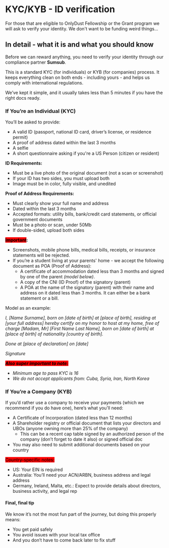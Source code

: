 # KYC/KYB - ID verification

For those that are eligible to OnlyDust Fellowship or the Grant program we will ask to verify your identity. We don't want to be funding weird things...

## In detail - what it is and what you should know

Before we can reward anything, you need to verify your identity through our compliance partner **Sumsub**.

This is a standard KYC (for individuals) or KYB (for companies) process. It keeps everything clean on both ends - including yours - and helps us comply with international regulations.

We’ve kept it simple, and it usually takes less than 5 minutes if you have the right docs ready.

### If You’re an Individual (KYC)

You’ll be asked to provide:

* A valid ID (passport, national ID card, driver’s license, or residence permit)
* A proof of address dated within the last 3 months
* A selfie
* A short questionnaire asking if you're a US Person (citizen or resident)

**ID Requirements:**

* Must be a live photo of the original document (not a scan or screenshot)
* If your ID has two sides, you must upload both
* Image must be in color, fully visible, and unedited

**Proof of Address Requirements:**

* Must clearly show your full name and address
* Dated within the last 3 months
* Accepted formats: utility bills, bank/credit card statements, or official government documents
* Must be a photo or scan, under 50Mb
* If double-sided, upload both sides

<mark style="background-color:red;">**Important**</mark>**:**

* Screenshots, mobile phone bills, medical bills, receipts, or insurance statements will be rejected.
* If you’re a student living at your parents' home - we accept the following document as POA (Proof of Address):
  * A certificate of accommodation dated less than 3 months and signed by one of the parent _(model below)_.
  * A copy of the CNI (ID Proof) of the signatory (parent)
  * A POA at the name of the signatory (parent) with their name and address on it dated less than 3 months. It can either be a bank statement or a bill.

Model as an example:

_I, \[Name Surname], born on \[date of birth] at \[place of birth], residing at \[your full address] hereby certify on my honor to host at my home, free of charge \[Madam, Mr] \[First Name Last Name], born on \[date of birth] at \[place of birth] of nationality \[country of birth]._

_Done at \[place of declaration] on \[date]_

_Signature_

_<mark style="background-color:red;">**Also super important to note:**</mark>_

* _Minimum age to pass KYC is 16_
* _We do not accept applicants from: Cuba, Syria, Iran, North Korea_

### If You’re a Company (KYB)

If you’d rather use a company to receive your payments (which we recommend if you do have one), here’s what you’ll need:

* A Certificate of Incorporation (dated less than 12 months)
* A Shareholder registry or official document that lists your directors and UBOs (anyone owning more than 25% of the company)
  * This can be a recent cap table signed by an authorized person of the company (don’t forget to date it also) or signed official doc
* You may also need to submit additional documents based on your country

<mark style="background-color:red;">Country-specific notes:</mark>

* US: Your EIN is required
* Australia: You’ll need your ACN/ARBN, business address and legal address
* Germany, Ireland, Malta, etc.: Expect to provide details about directors, business activity, and legal rep

#### Final, final tip

We know it’s not the most fun part of the journey, but doing this properly means:

* You get paid safely
* You avoid issues with your local tax office
* And you don’t have to come back later to fix stuff
